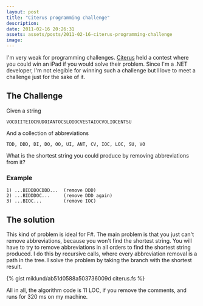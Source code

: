 ```yaml
---
layout: post
title: "Citerus programming challenge"
description:
date: 2011-02-16 20:26:31
assets: assets/posts/2011-02-16-citerus-programming-challenge
image: 
---
```


I'm very weak for programming challenges. [Citerus](http://www.citerus.se/jfokus) held a contest where you could win an iPad if you would solve their problem. Since I'm a .NET developer, I'm not elegible for winning such a challenge but I love to meet a challenge just for the sake of it.

## The Challenge

Given a string

```
VOCDIITEIOCRUDOIANTOCSLOIOCVESTAIOCVOLIOCENTSU
```

And a collection of abbreviations

```
TDD, DDD, DI, DO, OO, UI, ANT, CV, IOC, LOC, SU, VO
```

What is the shortest string you could produce by removing abbreviations from it?

### Example

```
1) ...BIDDDOCDDD...  (remove DDD)
2) ...BIDDDOC...     (remove DDD again) 
3) ...BIOC...        (remove IOC)
```

## The solution

This kind of problem is ideal for F#.  The main problem is that you just can't remove abbreviations, because you won't find the shortest string. You will have to try to remove abbreviations in all orders to find the shortest string produced. I do this by recursive calls, where every abbreviation removal is a path in the tree. I solve the problem by taking the branch with the shortest result.

{% gist miklund/ab51d0588a503736009d citerus.fs %}

All in all, the algorithm code is 11 LOC, if you remove the comments, and runs for 320 ms on my machine.

